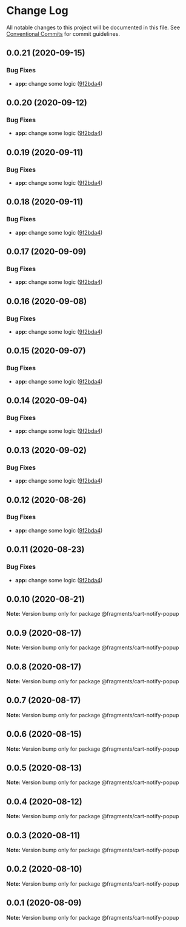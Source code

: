 # Change Log

All notable changes to this project will be documented in this file.
See [Conventional Commits](https://conventionalcommits.org) for commit guidelines.

## 0.0.21 (2020-09-15)


### Bug Fixes

* **app:** change some logic ([9f2bda4](https://github.com/Atlantis-Lab/shop-bmw-accessories/commit/9f2bda402275c17761a209b55dc5a231e9ba2cb9))





## 0.0.20 (2020-09-12)


### Bug Fixes

* **app:** change some logic ([9f2bda4](https://github.com/Atlantis-Lab/shop-bmw-accessories/commit/9f2bda402275c17761a209b55dc5a231e9ba2cb9))





## 0.0.19 (2020-09-11)


### Bug Fixes

* **app:** change some logic ([9f2bda4](https://github.com/Atlantis-Lab/shop-bmw-accessories/commit/9f2bda402275c17761a209b55dc5a231e9ba2cb9))





## 0.0.18 (2020-09-11)


### Bug Fixes

* **app:** change some logic ([9f2bda4](https://github.com/Atlantis-Lab/shop-bmw-accessories/commit/9f2bda402275c17761a209b55dc5a231e9ba2cb9))





## 0.0.17 (2020-09-09)


### Bug Fixes

* **app:** change some logic ([9f2bda4](https://github.com/Atlantis-Lab/shop-bmw-accessories/commit/9f2bda402275c17761a209b55dc5a231e9ba2cb9))





## 0.0.16 (2020-09-08)

### Bug Fixes

- **app:** change some logic ([9f2bda4](https://github.com/Atlantis-Lab/shop-bmw-accessories/commit/9f2bda402275c17761a209b55dc5a231e9ba2cb9))

## 0.0.15 (2020-09-07)

### Bug Fixes

- **app:** change some logic ([9f2bda4](https://github.com/Atlantis-Lab/shop-bmw-accessories/commit/9f2bda402275c17761a209b55dc5a231e9ba2cb9))

## 0.0.14 (2020-09-04)

### Bug Fixes

- **app:** change some logic ([9f2bda4](https://github.com/Atlantis-Lab/shop-bmw-accessories/commit/9f2bda402275c17761a209b55dc5a231e9ba2cb9))

## 0.0.13 (2020-09-02)

### Bug Fixes

- **app:** change some logic ([9f2bda4](https://github.com/Atlantis-Lab/shop-bmw-accessories/commit/9f2bda402275c17761a209b55dc5a231e9ba2cb9))

## 0.0.12 (2020-08-26)

### Bug Fixes

- **app:** change some logic ([9f2bda4](https://github.com/Atlantis-Lab/shop-bmw-accessories/commit/9f2bda402275c17761a209b55dc5a231e9ba2cb9))

## 0.0.11 (2020-08-23)

### Bug Fixes

- **app:** change some logic ([9f2bda4](https://github.com/Atlantis-Lab/shop-bmw-accessories/commit/9f2bda402275c17761a209b55dc5a231e9ba2cb9))

## 0.0.10 (2020-08-21)

**Note:** Version bump only for package @fragments/cart-notify-popup

## 0.0.9 (2020-08-17)

**Note:** Version bump only for package @fragments/cart-notify-popup

## 0.0.8 (2020-08-17)

**Note:** Version bump only for package @fragments/cart-notify-popup

## 0.0.7 (2020-08-17)

**Note:** Version bump only for package @fragments/cart-notify-popup

## 0.0.6 (2020-08-15)

**Note:** Version bump only for package @fragments/cart-notify-popup

## 0.0.5 (2020-08-13)

**Note:** Version bump only for package @fragments/cart-notify-popup

## 0.0.4 (2020-08-12)

**Note:** Version bump only for package @fragments/cart-notify-popup

## 0.0.3 (2020-08-11)

**Note:** Version bump only for package @fragments/cart-notify-popup

## 0.0.2 (2020-08-10)

**Note:** Version bump only for package @fragments/cart-notify-popup

## 0.0.1 (2020-08-09)

**Note:** Version bump only for package @fragments/cart-notify-popup
